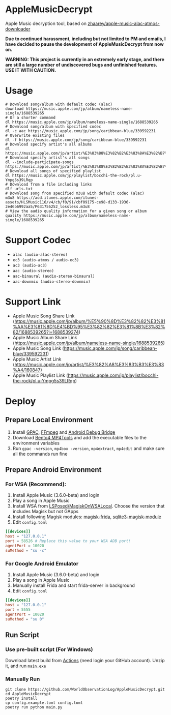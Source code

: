 # AppleMusicDecrypt

Apple Music decryption tool, based
on [zhaarey/apple-music-alac-atmos-downloader](https://github.com/zhaarey/apple-music-alac-atmos-downloader)

**Due to continued harassment, including but not limited to PM and emails, I have decided to pause the development of AppleMusicDecrypt from now on.**

**WARNING: This project is currently in an extremely early stage, and there are still a large number of undiscovered
bugs and unfinished features. USE IT WITH CAUTION.**

# Usage

```shell
# Download song/album with default codec (alac)
download https://music.apple.com/jp/album/nameless-name-single/1688539265
# Or a shorter command
dl https://music.apple.com/jp/album/nameless-name-single/1688539265
# Download song/album with specified codec
dl -c aac https://music.apple.com/jp/song/caribbean-blue/339592231
# Overwrite existing files
dl -f https://music.apple.com/jp/song/caribbean-blue/339592231
# Download specify artist's all albums
dl https://music.apple.com/jp/artist/%E3%83%88%E3%82%B2%E3%83%8A%E3%82%B7%E3%83%88%E3%82%B2%E3%82%A2%E3%83%AA/1688539273
# Download specify artist's all songs
dl --include-participate-songs https://music.apple.com/jp/artist/%E3%83%88%E3%82%B2%E3%83%8A%E3%82%B7%E3%83%88%E3%82%B2%E3%82%A2%E3%83%AA/1688539273
# Download all songs of specified playlist
dl https://music.apple.com/jp/playlist/bocchi-the-rock/pl.u-Ympg5s39LRqp
# Download from a file including links
dlf urls.txt
# Download song from specified m3u8 with default codec (alac)
m3u8 https://aod.itunes.apple.com/itunes-assets/HLSMusic116/v4/cb/f0/91/cbf09175-ce98-d133-1936-2e46b6992aa5/P631756252_lossless.m3u8
# View the audio quality information for a given song or album
quality https://music.apple.com/jp/album/nameless-name-single/1688539265
```

# Support Codec

- `alac (audio-alac-stereo)`
- `ec3 (audio-atmos / audio-ec3)`
- `ac3 (audio-ac3)`
- `aac (audio-stereo)`
- `aac-binaural (audio-stereo-binaural)`
- `aac-downmix (audio-stereo-downmix)`

# Support Link

- Apple Music Song Share
  Link (https://music.apple.com/jp/album/%E5%90%8D%E3%82%82%E3%81%AA%E3%81%8D%E4%BD%95%E3%82%82%E3%81%8B%E3%82%82/1688539265?i=1688539274)
- Apple Music Album Share Link (https://music.apple.com/jp/album/nameless-name-single/1688539265)
- Apple Music Song Link (https://music.apple.com/jp/song/caribbean-blue/339592231)
- Apple Music Artist Link (https://music.apple.com/jp/artist/%E3%82%A8%E3%83%B3%E3%83%A4/160847)
- Apple Music Playlist Link (https://music.apple.com/jp/playlist/bocchi-the-rock/pl.u-Ympg5s39LRqp)

# Deploy

## Prepare Local Environment

1. Install [GPAC](https://gpac.io/downloads/gpac-nightly-builds/), [FFmpeg](https://ffmpeg.org/download.html) and [Android Debug Bridge](https://developer.android.com/tools/adb)
2. Download [Bento4 MP4Tools](https://www.bento4.com/downloads/) and add the executable files to the environment
   variables
3. Run `gpac -version`, `mp4box -version`, `mp4extract`, `mp4edit` and make sure all the commands run fine

## Prepare Android Environment

### For WSA (Recommend):

1. Install Apple Music (3.6.0-beta) and login
2. Play a song in Apple Music
3. Install WSA from [LSPosed/MagiskOnWSALocal](https://github.com/LSPosed/MagiskOnWSALocal). Choose the version that
   includes Magisk but not GApps
4. Install following Magisk
   modules: [magisk-frida](https://github.com/ViRb3/magisk-frida), [sqlite3-magisk-module](https://github.com/rojenzaman/sqlite3-magisk-module)
5. Edit `config.toml`

```toml
[[devices]]
host = "127.0.0.1"
port = 58526 # Replace this value to your WSA ADB port!
agentPort = 10020
suMethod = "su -c"
```

### For Google Android Emulator

1. Install Apple Music (3.6.0-beta) and login
2. Play a song in Apple Music
3. Manually install Frida and start frida-server in background
4. Edit `config.toml`

```toml
[[devices]]
host = "127.0.0.1"
port = 5555
agentPort = 10020
suMethod = "su 0"
```

## Run Script

### Use pre-built script (For Windows)

Download latest build from [Actions](https://github.com/WorldObservationLog/AppleMusicDecrypt/actions) (need login your
GitHub account). Unzip it, and run `main.exe`

### Manually Run

```shell
git clone https://github.com/WorldObservationLog/AppleMusicDecrypt.git
cd AppleMusicDecrypt
poetry install
cp config.example.toml config.toml
poetry run python main.py
```
